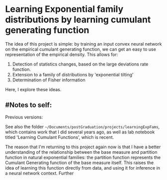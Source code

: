 # Learning Exponential family distributions by learning cumulant generating function

The idea of this project is simple: by training an input convex neural network on the empirical cumulant generating function, we can get an easy to use representation of the empirical density. This allows for:
1. Detection of statistics changes, based on the large deviations rate function.
2. Extension to a family of distributions by 'exponential tilting'
3. Determination of Fisher information

Here, I explore these ideas.


## #Notes to self:
Previous versions:

See also the folder `~/Documents/postGraduation/projects/learningExpFams`, which contains work that I did several years ago, as well as lab notebook titled 'Learning Cumulant Functions', which is recent.


The reason that I'm returning to this project again now is that I have a better understanding of the relationship between the base measure and partition function in natural exponential families: the partition function represents the Cumulant Generating function of the base measure itself. This raises the idea of learning this function directly from data, and using it for inference in a neural network context. Further 

